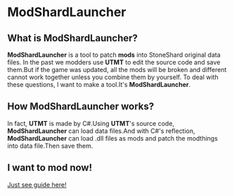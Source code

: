 # ModShardLauncher

## What is **ModShardLauncher**?

**ModShardLauncher** is a tool to patch **mods** into StoneShard original data files.
In the past we modders use **UTMT** to edit the source code and save them.But if the game was updated, all the mods will be broken and different cannot work together unless you combine them by yourself.
To deal with these questions, I want to make a tool.It's **ModShardLauncher**.

## How **ModShardLauncher** works?

In fact, **UTMT** is made by C#.Using **UTMT**'s source code, **ModShardLauncher** can load data files.And with C#'s reflection, **ModShardLauncher** can load .dll files as mods and patch the modthings into data file.Then save them.

## I want to mod now!

[Just see guide here!](../guides/Start-Modding.md)